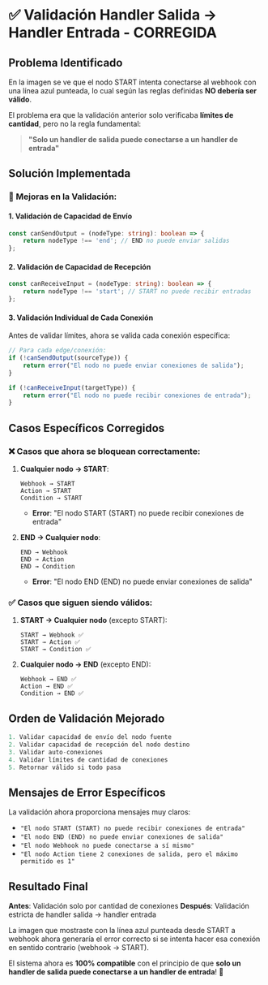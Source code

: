 # ✅ Validación Handler Salida → Handler Entrada - CORREGIDA

## Problema Identificado

En la imagen se ve que el nodo START intenta conectarse al webhook con una línea azul punteada, lo cual según las reglas definidas **NO debería ser válido**.

El problema era que la validación anterior solo verificaba **límites de cantidad**, pero no la regla fundamental:

> **"Solo un handler de salida puede conectarse a un handler de entrada"**

## Solución Implementada

### 🔧 Mejoras en la Validación:

#### 1. **Validación de Capacidad de Envío**
```typescript
const canSendOutput = (nodeType: string): boolean => {
    return nodeType !== 'end'; // END no puede enviar salidas
};
```

#### 2. **Validación de Capacidad de Recepción**  
```typescript
const canReceiveInput = (nodeType: string): boolean => {
    return nodeType !== 'start'; // START no puede recibir entradas
};
```

#### 3. **Validación Individual de Cada Conexión**
Antes de validar límites, ahora se valida cada conexión específica:

```typescript
// Para cada edge/conexión:
if (!canSendOutput(sourceType)) {
    return error("El nodo no puede enviar conexiones de salida");
}

if (!canReceiveInput(targetType)) {
    return error("El nodo no puede recibir conexiones de entrada");
}
```

## Casos Específicos Corregidos

### ❌ Casos que ahora se bloquean correctamente:

1. **Cualquier nodo → START**:
   ```
   Webhook → START
   Action → START  
   Condition → START
   ```
   - **Error**: "El nodo START (START) no puede recibir conexiones de entrada"

2. **END → Cualquier nodo**:
   ```
   END → Webhook
   END → Action
   END → Condition
   ```
   - **Error**: "El nodo END (END) no puede enviar conexiones de salida"

### ✅ Casos que siguen siendo válidos:

1. **START → Cualquier nodo** (excepto START):
   ```
   START → Webhook ✅
   START → Action ✅
   START → Condition ✅
   ```

2. **Cualquier nodo → END** (excepto END):
   ```
   Webhook → END ✅
   Action → END ✅
   Condition → END ✅
   ```

## Orden de Validación Mejorado

```typescript
1. Validar capacidad de envío del nodo fuente
2. Validar capacidad de recepción del nodo destino  
3. Validar auto-conexiones
4. Validar límites de cantidad de conexiones
5. Retornar válido si todo pasa
```

## Mensajes de Error Específicos

La validación ahora proporciona mensajes muy claros:

- `"El nodo START (START) no puede recibir conexiones de entrada"`
- `"El nodo END (END) no puede enviar conexiones de salida"`
- `"El nodo Webhook no puede conectarse a sí mismo"`
- `"El nodo Action tiene 2 conexiones de salida, pero el máximo permitido es 1"`

## Resultado Final

**Antes**: Validación solo por cantidad de conexiones
**Después**: Validación estricta de handler salida → handler entrada

La imagen que mostraste con la línea azul punteada desde START a webhook ahora generaría el error correcto si se intenta hacer esa conexión en sentido contrario (webhook → START).

El sistema ahora es **100% compatible** con el principio de que **solo un handler de salida puede conectarse a un handler de entrada**! 🎯
